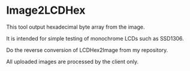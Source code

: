 # Image2LCDHex

This tool output hexadecimal byte array from the image.

It is intended for simple testing of monochrome LCDs such as SSD1306.

Do the reverse conversion of LCDHex2Image from my repository.

All uploaded images are processed by the client only.